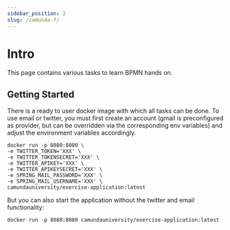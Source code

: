```yaml
---
sidebar_position: 2
slug: /camunda-7/
---
```



# Intro

This page contains various tasks to learn BPMN hands on.

## Getting Started

There is a ready to user docker image with which all tasks can be done.
To use email or twitter, you must first create an account (gmail is preconfigured as provider, but can be overridden via the corresponding env variables) and adjust the environment variables accordingly.

```shell
docker run -p 8080:8080 \
-e TWITTER_TOKEN='XXX' \
-e TWITTER_TOKENSECRET='XXX' \
-e TWITTER_APIKEY='XXX' \
-e TWITTER_APIKEYSECRET='XXX' \
-e SPRING_MAIL_PASSWORD='XXX' \
-e SPRING_MAIL_USERNAME='XXX' \
camundauniversity/exercise-application:latest
```

But you can also start the application without the twitter and email functionality:

```shell
docker run -p 8080:8080 camundauniversity/exercise-application:latest
```
